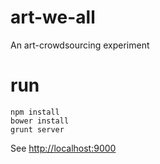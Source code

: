 art-we-all
==========

An art-crowdsourcing experiment

run
==========

```
npm install
bower install
grunt server
```

See [http://localhost:9000](http://localhost:9000)

